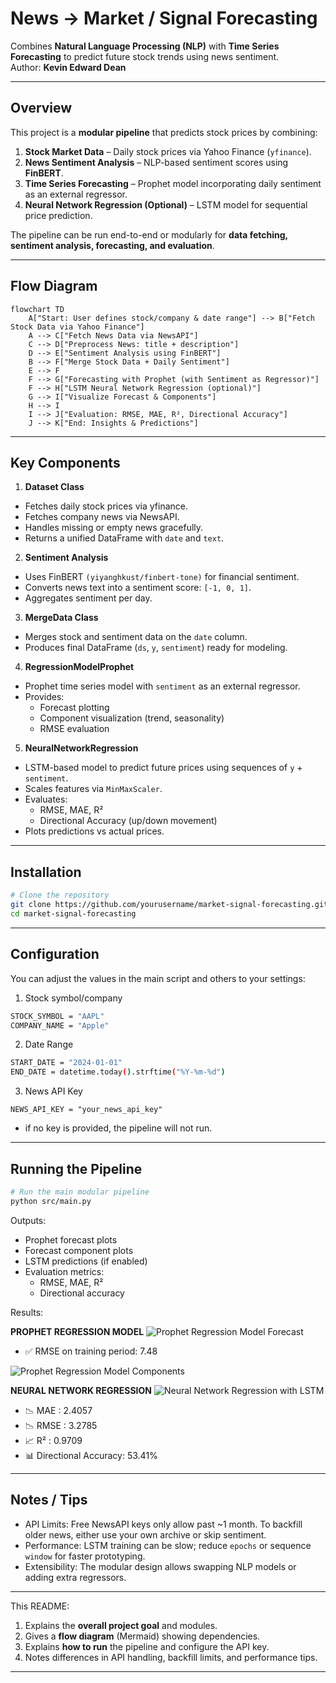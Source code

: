 # News → Market / Signal Forecasting

Combines **Natural Language Processing (NLP)** with **Time Series Forecasting** to predict future stock trends using news sentiment.  
Author: **Kevin Edward Dean**

---

## Overview

This project is a **modular pipeline** that predicts stock prices by combining:

1. **Stock Market Data** – Daily stock prices via Yahoo Finance (`yfinance`).
2. **News Sentiment Analysis** – NLP-based sentiment scores using **FinBERT**.
3. **Time Series Forecasting** – Prophet model incorporating daily sentiment as an external regressor.
4. **Neural Network Regression (Optional)** – LSTM model for sequential price prediction.

The pipeline can be run end-to-end or modularly for **data fetching, sentiment analysis, forecasting, and evaluation**.

---

## Flow Diagram

```mermaid
flowchart TD
    A["Start: User defines stock/company & date range"] --> B["Fetch Stock Data via Yahoo Finance"]
    A --> C["Fetch News Data via NewsAPI"]
    C --> D["Preprocess News: title + description"]
    D --> E["Sentiment Analysis using FinBERT"]
    B --> F["Merge Stock Data + Daily Sentiment"]
    E --> F
    F --> G["Forecasting with Prophet (with Sentiment as Regressor)"]
    F --> H["LSTM Neural Network Regression (optional)"]
    G --> I["Visualize Forecast & Components"]
    H --> I
    I --> J["Evaluation: RMSE, MAE, R², Directional Accuracy"]
    J --> K["End: Insights & Predictions"]
```

---

## Key Components

1. **Dataset Class**
- Fetches daily stock prices via yfinance.
- Fetches company news via NewsAPI.
- Handles missing or empty news gracefully.
- Returns a unified DataFrame with `date` and `text`.

2. **Sentiment Analysis**
- Uses FinBERT `(yiyanghkust/finbert-tone)` for financial sentiment.
- Converts news text into a sentiment score: `[-1, 0, 1]`.
- Aggregates sentiment per day.

3. **MergeData Class**
- Merges stock and sentiment data on the `date` column.
- Produces final DataFrame (`ds`, `y`, `sentiment`) ready for modeling.

4. **RegressionModelProphet**
- Prophet time series model with `sentiment` as an external regressor.
- Provides:
  - Forecast plotting
  - Component visualization (trend, seasonality)
  - RMSE evaluation

5. **NeuralNetworkRegression**
- LSTM-based model to predict future prices using sequences of `y` + `sentiment`.
- Scales features via `MinMaxScaler`.
- Evaluates:
  - RMSE, MAE, R²
  - Directional Accuracy (up/down movement)
- Plots predictions vs actual prices.

---

## Installation

```bash
# Clone the repository
git clone https://github.com/yourusername/market-signal-forecasting.git
cd market-signal-forecasting
```

---

## Configuration

You can adjust the values in the main script and others to your settings:
1. Stock symbol/company
```bash
STOCK_SYMBOL = "AAPL"
COMPANY_NAME = "Apple"
```

2. Date Range
```bash
START_DATE = "2024-01-01"
END_DATE = datetime.today().strftime("%Y-%m-%d")
```

3. News API Key
```
NEWS_API_KEY = "your_news_api_key"
```

- if no key is provided, the pipeline will not run.


---

## Running the Pipeline
```bash
# Run the main modular pipeline
python src/main.py
```

Outputs:
- Prophet forecast plots
- Forecast component plots
- LSTM predictions (if enabled)
- Evaluation metrics:
  - RMSE, MAE, R²
  - Directional accuracy
 
Results:

**PROPHET REGRESSION MODEL**
![Prophet Regression Model Forecast](images/ForecastWithNewsSentimentInfluence.png)
- ✅ RMSE on training period: 7.48

![Prophet Regression Model Components](images/RegressionModelComponents.png)

**NEURAL NETWORK REGRESSION**
![Neural Network Regression with LSTM](images/NeuralNetworkStockPricePrediction.png)
- 📉 MAE  : 2.4057
- 📉 RMSE : 3.2785
- 📈 R²    : 0.9709
- 📊 Directional Accuracy: 53.41%

---

## Notes / Tips
- API Limits: Free NewsAPI keys only allow past ~1 month. To backfill older news, either use your own archive or skip sentiment.
- Performance: LSTM training can be slow; reduce `epochs` or sequence `window` for faster prototyping.
- Extensibility: The modular design allows swapping NLP models or adding extra regressors.

---

This README:

1. Explains the **overall project goal** and modules.
2. Gives a **flow diagram** (Mermaid) showing dependencies.
3. Explains **how to run** the pipeline and configure the API key.
4. Notes differences in API handling, backfill limits, and performance tips.

---

